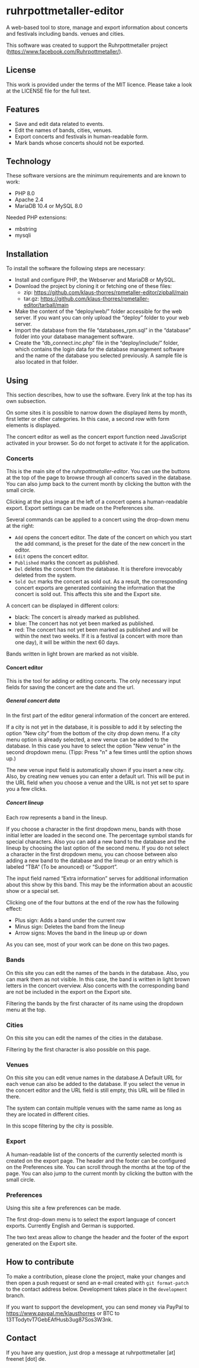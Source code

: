 # ruhrpottmetaller-editor
A web-based tool to store, manage and export information about concerts and festivals
including bands. venues and cities.

This software was created to support the Ruhrpottmetaller project
(https://www.facebook.com/Ruhrpottmetaller/).
## License
This work is provided under the terms of the MIT licence. Please take a look at the LICENSE file for the full text.
## Features
* Save and edit data related to events.
* Edit the names of bands, cities, venues.
* Export concerts and festivals in human-readable form.
* Mark bands whose concerts should not be exported.

## Technology
These software versions are the minimum requirements and are known to work:
* PHP 8.0
* Apache 2.4
* MariaDB 10.4 or MySQL 8.0

Needed PHP extensions:
* mbstring
* mysqli

## Installation
To install the software the following steps are necessary:
* Install and configure PHP, the Webserver and MariaDB or MySQL.
* Download the project by cloning it or fetching one of these files:
  * zip: https://github.com/klaus-thorres/rpmetaller-editor/zipball/main
  * tar.gz: https://github.com/klaus-thorres/rpmetaller-editor/tarball/main
* Make the content of the “deploy/web/” folder accessible for the web server. If you want you
  can only upload the “deploy” folder to your web server.
* Import the database from the file “databases_rpm.sql” in the “database” folder
  into your database management software.
* Create the “db_connect.inc.php” file in the “deploy/include/” folder, which contains the
  login data for the database management software and the name of the database you
  selected previously. A sample file is also located in that folder.

## Using
This section describes, how to use the software. Every link at the top has its own
subsection.

On some sites it is possible to narrow down the displayed items by month, first letter
or other categories. In this case, a second row with form elements is displayed.

The concert editor as well as the concert export function need JavaScript activated in
your browser. So do not forget to activate it for the application.
### Concerts
This is the main site of the *ruhrpottmetaller-editor*.
You can use the buttons at the top of the page to browse through all concerts saved in
the database. You can also jump back to the current month by clicking the button with
the small circle.

Clicking at the plus image at the left of a concert opens a human-readable export.
Export settings can be made on the Preferences site.

Several commands can be applied to a concert using the drop-down menu at the right:
* `Add` opens the concert editor. The date of the concert on which you start the add
  command, is the preset for the date of the new concert in the editor.
* `Edit` opens the concert editor.
* `Published` marks the concert as published.
* `Del` deletes the concert from the database. It is therefore irrevocably deleted from
  the system.
* `Sold Out` marks the concert as sold out. As a result, the corresponding concert exports
  are generated containing the information that the concert is sold out. This affects this
  site and the Export site.

A concert can be displayed in different colors:
* black: The concert is already marked as published.
* blue: The concert has not yet been marked as published. 
* red: The concert has not yet been marked as published and will be within the next two
  weeks. If it is a festival (a concert with more than one day), it will be within the
  next 60 days.

Bands written in light brown are marked as not visible.
#### Concert editor
This is the tool for adding or editing concerts. The only necessary input fields for saving the concert are the date and the url.
##### General concert data
In the first part of the editor general information of the concert are entered.

If a city is not yet in the database, it is possible to add it by selecting the option “New city” from the bottom of the city drop down menu.  If a city menu option is already selected, a new venue can be added to the database. In this case you have to select the option "New venue" in the second dropdown menu. (Tipp: Press "n" a few times until the option shows up.)

The new venue input field is automatically shown if you insert a new city.
Also, by creating new venues you can enter a default url. This will be put in the URL
field when you choose a venue and the URL is not yet set to spare you a few clicks.
##### Concert lineup
Each row represents a band in the lineup.

If you choose a character in the first dropdown menu, bands with those initial letter are loaded in the second one. The percentage symbol stands for special characters. Also you can add a new band to the database and the lineup by choosing the last option of the second menu. If you do not select a character in the first dropdown menu, you can choose between also adding a new band to the database and the lineup or an entry which is labeled “TBA“ (To be anounced) or “Support”.

The input field named “Extra information” serves for additional information about this show by this band. This may be the information about an acoustic show or a special set.

Clicking one of the four buttons at the end of the row has the following effect:
* Plus sign: Adds a band under the current row
* Minus sign: Deletes the band from the lineup
* Arrow signs: Moves the band in the lineup up or down

As you can see, most of your work can be done on this two pages. 
### Bands
On this site you can edit the names of the bands in the database.
Also, you can mark them as not visible. In this case, the band is written in light brown letters in the concert overview. Also concerts with the corresponding band are not be included in the export on the Export site.

Filtering the bands by the first character of its name using the dropdown menu at the top.
### Cities
On this site you can edit the names of the cities in the database. 

Filtering by the first character is also possible on this page.
### Venues
On this site you can edit venue names in the database.A Default URL for each venue can also be added to the database. If you select the venue in the concert editor and the URL field is still empty, this URL will be filled in there.

The system can contain multiple venues with the same name as long as they are located in different cities. 

In this scope filtering by the city is possible.
### Export
A human-readable list of the concerts of the currently selected month is created on the export page.
The header and the footer can be configured on the Preferences site.
You can scroll through the months at the top of the page. You can also jump to the current month by clicking the button with the small circle.
### Preferences
Using this site a few preferences can be made.

The first drop-down menu is to select the export language of concert exports. Currently English and German is supported.

The two text areas allow to change the header and the footer of the export generated on the Export site.
## How to contribute
To make a contribution, please clone the project, make your changes and then open a push request or send an e-mail created with `git format-patch` to the contact address below. Development takes place in the `development` branch. 

If you want to support the development, you can send money via PayPal to https://www.paypal.me/klausthorres or BTC to 13TTodytvT7GebEAfHusb3ug87Sos3W3nk.
## Contact
If you have any question, just drop a message at ruhrpottmetaller [at] freenet [dot] de.
